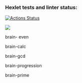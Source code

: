 ### Hexlet tests and linter status:
[![Actions Status](https://github.com/EagIe0wI/frontend-project-44/workflows/hexlet-check/badge.svg)](https://github.com/EagIe0wI/frontend-project-44/actions)

<a href="https://codeclimate.com/github/EagIe0wI/frontend-project-44/maintainability"><img src="https://api.codeclimate.com/v1/badges/c3cc8fae09ecf07177e3/maintainability" /></a>

brain- even
<script id="asciicast-x8dhYCo80mnTgEEucPnwbZkLS" src="https://asciinema.org/a/x8dhYCo80mnTgEEucPnwbZkLS.js" async></script>

brain-calc
<script id="asciicast-xFKb6seYl3WUJBsOxgJcRQj7p" src="https://asciinema.org/a/xFKb6seYl3WUJBsOxgJcRQj7p.js" async></script>

brain-gcd
<script id="asciicast-Ru6vLLPzoXTUyqx3ytYc5GTlX" src="https://asciinema.org/a/Ru6vLLPzoXTUyqx3ytYc5GTlX.js" async></script>

brain-progression
<script id="asciicast-80awKBH7jePZie7xS0hzcphvy" src="https://asciinema.org/a/80awKBH7jePZie7xS0hzcphvy.js" async></script>

brain-prime
<script id="asciicast-maF1aufShu2GquBICXn9FbDDQ" src="https://asciinema.org/a/maF1aufShu2GquBICXn9FbDDQ.js" async></script>